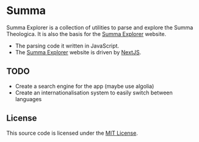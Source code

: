 
Summa
=====
Summa Explorer is a collection of utilities to parse and explore the Summa Theologica. It is also the basis for the [Summa Explorer](https://summa-explorer.vercel.app) website.

* The parsing code it written in JavaScript.
* The [Summa Explorer](https://summa-explorer.vercel.app) website is driven by [NextJS](http://nextjs.org).

TODO
------
- Create a search engine for the app (maybe use algolia)
- Create an internationalisation system to easily switch between languages


License
------
This source code is licensed under the [MIT License](http://opensource.org/licenses/MIT).



